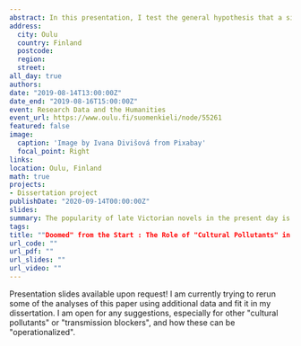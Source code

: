 ```yaml
---
abstract: In this presentation, I test the general hypothesis that a significant factor in the "cultural death" of late Victorian bestsellers is the presence of "cultural pollutants" (retrospectively, a better term would have been "transmission blockers") in their textual fabric. "Cultural pollutants" are inherent properties of the text linked to the zeitgeist of a particular period that block its vertical cultural transmission across time to new generations of readers – they neatly fit the cultural tastes of a certain period or generation but prevent the novel to thrive when these tastes change. As such, they are direct opposites to Dan Sperber’s "cultural attractors", aspects of the cultural product that facilitate its transmission. Textual features of the texts of the novels are "operationalized" as proxies for three types of "cultural pollutants": (1) Linguistic complexity, measured through the token-type ratio of the text—the initial hypothesis is that a higher TTR would be correlated with lower success; (2) Named entity ratio, indicating the level of saturation with concepts inextricably linked to the sociocultural context of the novels (i.e. references to places, people, professions that are no longer relevant or no longer exist)—the hypothesis is that a higher NER would correlate with lower success; (3) Dialogic liveliness - a basic measure of the proportion of dialogues in the texts (number of utterances/number of words)— the hypothesis is that a lower dialogic liveliness would correlate with lower success.
address:
  city: Oulu
  country: Finland
  postcode: 
  region: 
  street: 
all_day: true
authors:
date: "2019-08-14T13:00:00Z"
date_end: "2019-08-16T15:00:00Z"
event: Research Data and the Humanities
event_url: https://www.oulu.fi/suomenkieli/node/55261
featured: false
image:
  caption: 'Image by Ivana Divišová from Pixabay'
  focal_point: Right
links:
location: Oulu, Finland
math: true
projects:
- Dissertation project
publishDate: "2020-09-14T00:00:00Z"
slides: 
summary: The popularity of late Victorian novels in the present day is characterized by extreme inequality. This paper tests the hypothesis that some novels that were bestsellers upon publication failed to linger in the collective memory of subsequent generations of readers due to "cultural pollutants", or "transmission blockers" — elements of the text filled with contemporary context that hinder the cultural transmission of the novels across time. 
tags: 
title: ""Doomed" from the Start : The Role of "Cultural Pollutants" in the "Cultural Death" of Late Victorian Bestsellers"
url_code: ""
url_pdf: ""
url_slides: ""
url_video: ""
---
```

Presentation slides available upon request! I am currently trying to rerun some of the analyses of this paper using additional data and fit it in my dissertation. I am open for any suggestions, especially for other "cultural pollutants" or "transmission blockers", and how these can be "operationalized".